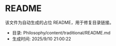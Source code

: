 ﻿# README

该文件为自动生成的占位 README，用于修复目录链接。

- 目录: Philosophy/content/traditional/README.md
- 生成时间: 2025/9/10 21:00:22

